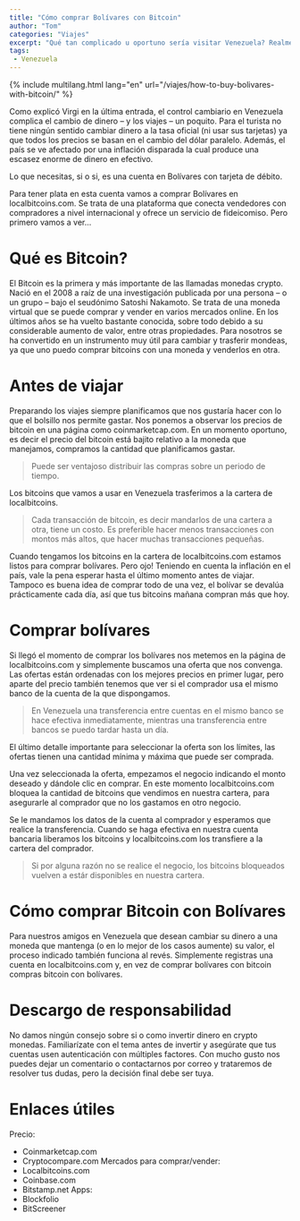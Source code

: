 ```yaml
---
title: "Cómo comprar Bolívares con Bitcoin"
author: "Tom"
categories: "Viajes"
excerpt: "Qué tan complicado u oportuno sería visitar Venezuela? Realmente es tan barato como se rumora? La situación realmente es como se muestra en las noticias?"
tags: 
 - Venezuela
---
```


{% include multilang.html lang="en" url="/viajes/how-to-buy-bolivares-with-bitcoin/" %}

Como explicó Virgi en la última entrada, el control cambiario en Venezuela complica el cambio de dinero – y los viajes – un poquito. Para el turista no tiene ningún sentido cambiar dinero a la tasa oficial (ni usar sus tarjetas) ya que todos los precios se basan en el cambio del dólar paralelo. Además, el país se ve afectado por una inflación disparada la cual produce una escasez enorme de dinero en efectivo.

Lo que necesitas, si o si, es una cuenta en Bolívares con tarjeta de débito. 

Para tener plata en esta cuenta vamos a comprar Bolívares en localbitcoins.com. Se trata de una plataforma que conecta vendedores con compradores a nivel internacional y ofrece un servicio de fideicomiso. Pero primero vamos a ver...

# Qué es Bitcoin?

El Bitcoin es la primera y más importante de las llamadas monedas crypto. Nació en el 2008 a raíz de una investigación publicada por una persona – o un grupo – bajo el seudónimo Satoshi Nakamoto. Se trata de una moneda virtual que se puede comprar y vender en varios mercados online. En los últimos años se ha vuelto bastante conocida, sobre todo debido a su considerable aumento de valor, entre otras propiedades. Para nosotros se ha convertido en un instrumento muy útil para cambiar y trasferir mondeas, ya que uno puedo comprar bitcoins con una moneda y venderlos en otra.

# Antes de viajar

Preparando los viajes siempre planificamos que nos gustaría hacer con lo que el bolsillo nos permite gastar. Nos ponemos a observar los precios de bitcoin en una página como coinmarketcap.com. En un momento oportuno, es decir el precio del bitcoin está bajito relativo a la moneda que manejamos, compramos la cantidad que planificamos gastar. 

> Puede ser ventajoso distribuir las compras sobre un periodo de tiempo.

Los bitcoins que vamos a usar en Venezuela trasferimos a la cartera de localbitcoins.

> Cada transacción de bitcoin, es decir mandarlos de una cartera a otra, tiene un costo. Es preferible hacer menos transacciones con montos más altos, que hacer muchas transacciones pequeñas.

Cuando tengamos los bitcoins en la cartera de localbitcoins.com estamos listos para comprar bolívares. Pero ojo! Teniendo en cuenta la inflación en el país, vale la pena esperar hasta el último momento antes de viajar. Tampoco es buena idea de comprar todo de una vez, el bolívar se devalúa prácticamente cada día, así que tus bitcoins mañana compran más que hoy.

# Comprar bolívares

Si llegó el momento de comprar los bolívares nos metemos en la página de localbitcoins.com y simplemente buscamos una oferta que nos convenga. Las ofertas están ordenadas con los mejores precios en primer lugar, pero aparte del precio también tenemos que ver si el comprador usa el mismo banco de la cuenta de la que dispongamos.

> En Venezuela una transferencia entre cuentas en el mismo banco se hace efectiva inmediatamente, mientras una transferencia entre bancos se puedo tardar hasta un día.

El último detalle importante para seleccionar la oferta son los límites, las ofertas tienen una cantidad mínima y máxima que puede ser comprada.

Una vez seleccionada la oferta, empezamos el negocio indicando el monto deseado y dándole clic en comprar. En este momento localbitcoins.com bloquea la cantidad de bitcoins que vendimos en nuestra cartera, para asegurarle al comprador que no los gastamos en otro negocio.

Se le mandamos los datos de la cuenta al comprador y esperamos que realice la transferencia.  Cuando se haga efectiva en nuestra cuenta bancaria liberamos los bitcoins y localbitcoins.com los transfiere a la cartera del comprador.

> Si por alguna razón no se realice el negocio, los bitcoins bloqueados vuelven a estár disponibles en nuestra cartera.  

# Cómo comprar Bitcoin con Bolívares

Para nuestros amigos en Venezuela que desean cambiar su dinero a una moneda que mantenga (o en lo mejor de los casos aumente) su valor, el proceso indicado también funciona al revés. Simplemente registras una cuenta en localbitcoins.com y, en vez de comprar bolívares con bitcoin compras bitcoin con bolívares.

# Descargo de responsabilidad

No damos ningún consejo sobre si o como invertir dinero en crypto monedas. Familiarízate con el tema antes de invertir y asegúrate que tus cuentas usen autenticación con múltiples factores. Con mucho gusto nos puedes dejar un comentario o contactarnos por correo y trataremos de resolver tus dudas, pero la decisión final debe ser tuya.

# Enlaces útiles
Precio: 
-	Coinmarketcap.com
-	Cryptocompare.com
Mercados para comprar/vender:
-	Localbitcoins.com
-	Coinbase.com
-	Bitstamp.net
Apps:
-	Blockfolio
-	BitScreener
